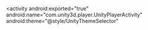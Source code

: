 <?xml version="1.0" encoding="utf-8"?>
<!-- GENERATED BY UNITY. REMOVE THIS COMMENT TO PREVENT OVERWRITING WHEN EXPORTING AGAIN-->
<manifest
    xmlns:android="http://schemas.android.com/apk/res/android"
    package="com.unity3d.player"
    xmlns:tools="http://schemas.android.com/tools">
    <application>
         <activity android:exported="true" android:name="com.unity3d.player.UnityPlayerActivity"
            android:theme="@style/UnityThemeSelector"
      <intent-filter>
          <action android:name="android.intent.action.MAIN" />
          <category android:name="android.intent.category.LAUNCHER" />
      </intent-filter>
      <meta-data android:name="unityplayer.UnityActivity" android:value="true" />
  </activity>
    </application>
</manifest>
